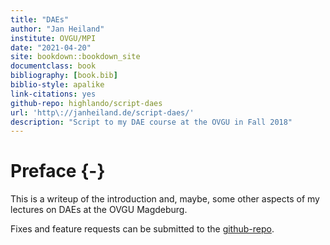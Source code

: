 ```yaml
--- 
title: "DAEs"
author: "Jan Heiland"
institute: OVGU/MPI
date: "2021-04-20"
site: bookdown::bookdown_site
documentclass: book
bibliography: [book.bib]
biblio-style: apalike
link-citations: yes
github-repo: highlando/script-daes
url: 'http\://janheiland.de/script-daes/'
description: "Script to my DAE course at the OVGU in Fall 2018"
---
```


# Preface {-}

This is a writeup of the introduction and, maybe, some other aspects of my lectures on DAEs at the OVGU Magdeburg.

Fixes and feature requests can be submitted to the [github-repo](https://github.com/highlando/script-daes).
